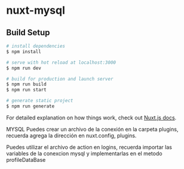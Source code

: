 # nuxt-mysql

## Build Setup

```bash
# install dependencies
$ npm install

# serve with hot reload at localhost:3000
$ npm run dev

# build for production and launch server
$ npm run build
$ npm run start

# generate static project
$ npm run generate
```

For detailed explanation on how things work, check out [Nuxt.js docs](https://nuxtjs.org).


MYSQL
Puedes crear un archivo de la conexión en la carpeta plugins, recuerda
agrega la dirección en nuxt.config, plugins. 

Puedes utilizar el archivo de action en logins, 
recuerda importar las variables de la conexcion mysql
y implementarlas en el metodo profileDataBase




